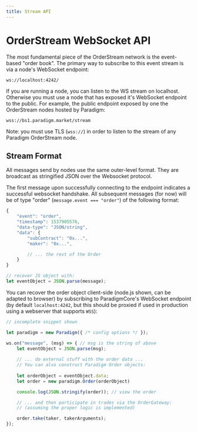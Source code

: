 ```yaml
---
title: Stream API
---
```


# OrderStream WebSocket API

The most fundamental piece of the OrderStream network is the event-based "order book". The primary way to subscribe to this event stream is via a node's WebSocket endpoint:
```
ws://localhost:4242/
```
If you are running a node, you can listen to the WS stream on localhost. Otherwise you must use a node that has exposed it's WebSocket endpoint to the public. For example, the public endpoint exposed by one the OrderStream nodes hosted by Paradigm:
```
wss://bs1.paradigm.market/stream
```
Note: you must use TLS (`wss://`) in order to listen to the stream of any Paradigm OrderStream node.

## Stream Format
All messages send by nodes use the same outer-level format. They are broadcast as stringified JSON over the Websocket protocol.

The first message upon successfully connecting to the endpoint indicates a successful websocket handshake. All subsequent messages (for now) will be of type "order" (`message.event === "order"`) of the following format:

```js
{
    "event": "order",
    "timestamp": 1537905576,
    "data-type": "JSON/string",
    "data": {
        "subContract": "0x...",
        "maker": "0x...",

        // ... the rest of the Order
    }    
}

// recover JS object with:
let eventObject = JSON.parse(message);
```
You can recover the order object client-side (node.js shown, can be adapted to browser) by subscribing to ParadigmCore's WebSocket endpoint (by default `localhost:4242`, but this should be proxied if used in production using a webserver that supports `WSS`):

```js
// incomplete snippet shown

let paradigm = new Paradigm({ /* config options */ });

ws.on("message", (msg) => { // msg is the string of above
    let eventObject = JSON.parse(msg);
    
    // ... do external stuff with the order data ...
    // You can also construct Paradigm Order objects:
    
    let orderObject = eventObject.data;
    let order = new paradigm.Order(orderObject)

    console.log(JSON.stringify(order)); // view the order

    // ... and then participate in trades via the OrderGateway:
    // (assuming the proper logic is implemented)

    order.take(taker, takerArguments);
});
